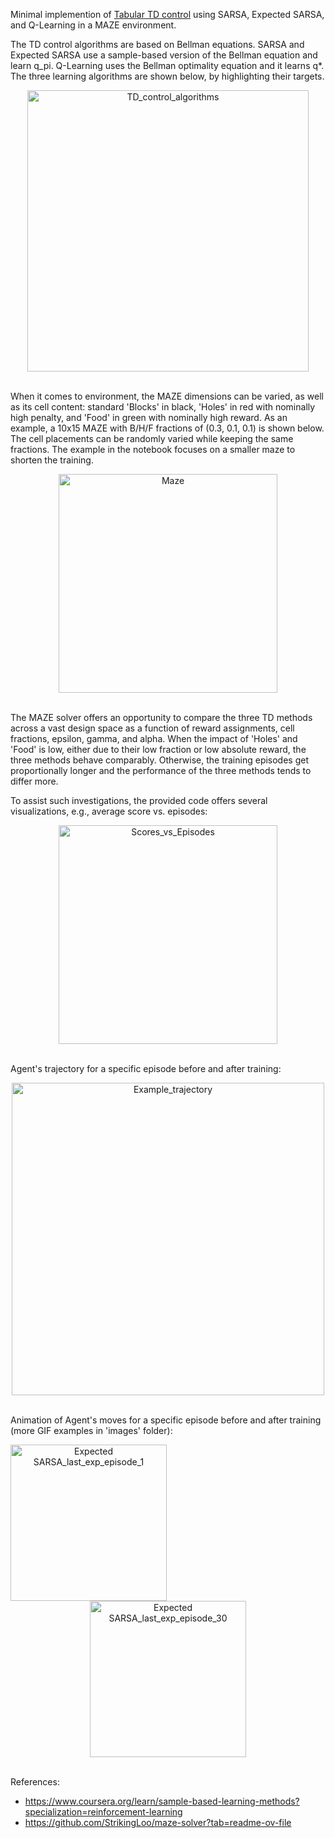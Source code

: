 Minimal implemention of [Tabular TD control](https://nbviewer.org/github/akrvrdr/NanoRL/blob/main/Tabular_TD_MAZE_solver.ipynb) using SARSA, Expected SARSA, and Q-Learning in a MAZE environment. 

The TD control algorithms are based on Bellman equations. SARSA and Expected SARSA use a sample-based version of the Bellman equation and learn q_pi. Q-Learning uses the Bellman optimality equation and it learns q*. The three learning algorithms are shown below, by highlighting their targets.

<p align="center">
<img src="https://github.com/user-attachments/assets/77eb6b3b-21d9-46f8-aaf0-960e7a0982c2" alt="TD_control_algorithms" width="450"/>

<br>When it comes to environment, the MAZE dimensions can be varied, as well as its cell content: standard 'Blocks' in black, 'Holes' in red with nominally high penalty, and 'Food' in green with nominally high reward. As an example, a 10x15 MAZE with B/H/F fractions of (0.3, 0.1, 0.1) is shown below. The cell placements can be randomly varied while keeping the same fractions. The example in the notebook focuses on a smaller maze to shorten the training.

<p align="center">
<img src="https://github.com/user-attachments/assets/9d87a18a-2e9a-4e4e-a3de-cf368c643f46" alt="Maze" width="350"/>

<br>The MAZE solver offers an opportunity to compare the three TD methods across a vast design space as a function of reward assignments, cell fractions, epsilon, gamma, and alpha. When the impact of 'Holes' and 'Food' is low, either due to their low fraction or low absolute reward, the three methods behave comparably. Otherwise, the training episodes get proportionally longer and the performance of the three methods tends to differ more.

To assist such investigations, the provided code offers several visualizations, e.g., average score vs. episodes: 

<p align="center">
<img src="https://github.com/user-attachments/assets/d1638a9e-005e-46ba-9715-f4fce4096be6" alt="Scores_vs_Episodes" width="350"/>

<br> Agent's trajectory for a specific episode before and after training: 

<p align="center">
<img src="https://github.com/user-attachments/assets/6c02f083-1098-4114-842e-9337ad6dbc37" alt="Example_trajectory" width="500"/>

<br> Animation of Agent's moves for a specific episode before and after training (more GIF examples in 'images' folder): 

<p align="center">
  <img src="https://github.com/user-attachments/assets/920d4330-ebeb-44e1-8cc8-751ddc0eaadd" alt="Expected SARSA_last_exp_episode_1" width="250" style="margin-right: 500">
  <img src="https://github.com/user-attachments/assets/64b47ab3-e186-4236-a4ea-8c6c955ecb87" alt="Expected SARSA_last_exp_episode_30" width="250">
</p>

<br>References:
- https://www.coursera.org/learn/sample-based-learning-methods?specialization=reinforcement-learning
- https://github.com/StrikingLoo/maze-solver?tab=readme-ov-file

